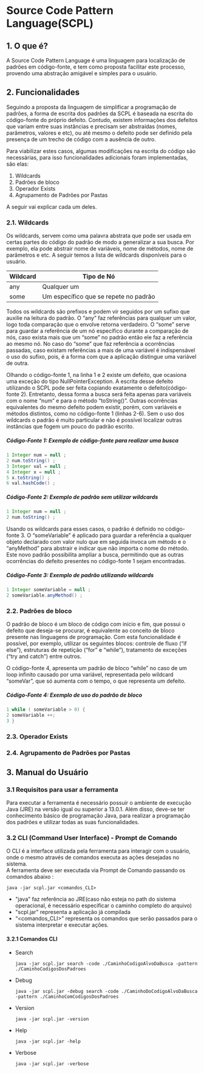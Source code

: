 # Source Code Pattern Language(SCPL)

## 1. O que é?

A Source Code Pattern Language é uma linguagem para localização de padrões em código-fonte, e tem como proposta facilitar este processo, provendo uma abstração amigável e simples para o usuário.

## 2. Funcionalidades

Seguindo a proposta da linguagem de simplificar a programação de padrões, a forma de escrita dos padrões da SCPL é baseada na escrita do código-fonte do próprio defeito. Contudo, existem informações dos defeitos que variam entre suas instâncias e precisam ser abstraídas
(nomes, parâmetros, valores e etc), ou até mesmo o defeito pode ser definido pela presença de um trecho de código com a ausência de outro. 

Para viabilizar estes casos, algumas modificações na escrita do código são necessárias, para isso funcionalidades adicionais foram implementadas, são elas: 

1. Wildcards
1. Padrões de bloco  
1. Operador Exists
1. Agrupamento de Padrões por Pastas

A seguir vai explicar cada um deles.

### 2.1. Wildcards

Os wildcards, servem como uma palavra abstrata que pode ser usada em certas partes do código do padrão de modo a generalizar a sua busca. Por exemplo, ela pode abstrair nome de
variáveis, nome de métodos, nome de parâmetros e etc. A seguir temos a lista de wildcards disponíveis para o usuário.

| Wildcard | Tipo de Nó |
| --- | --- |
| any | Qualquer um |
| some | Um específico que se repete no padrão  |

Todos os wildcards são prefixos e podem vir seguidos por um sufixo que auxilie na leitura do padrão. O “any” faz referências para qualquer um valor, logo toda comparação que o envolve retorna verdadeiro. O “some” serve para guardar a referência de um nó específico durante a comparação de nós, caso exista mais que um “some” no padrão então ele faz a referência ao mesmo nó. No caso do “some” que faz referência a ocorrências passadas, caso existam referências a mais de uma variável é indispensável o uso do sufixo, pois, é a forma com que a aplicação distingue uma variável de outra.

Olhando o código-fonte 1, na linha 1 e 2 existe um defeito, que ocasiona uma exceção do tipo NullPointerException. A escrita desse defeito utilizando o SCPL pode ser feita copiando exatamente o defeito(código-fonte 2). Entretanto, dessa forma a busca será feita apenas para variáveis com o nome “num” e para o método “toString()”. Outras ocorrências equivalentes do mesmo defeito podem existir, porém, com variáveis e métodos distintos, como no código-fonte 1 (linhas 2-6). Sem o uso dos wildcards o padrão é muito particular e não é possível localizar outras instâncias que fogem um pouco do padrão escrito.

##### Código-Fonte 1: Exemplo de código-fonte para realizar uma busca
```java
1 Integer num = null ;
2 num.toString() ;
3 Integer val = null ;
4 Integer x = null ;
5 x.toString() ;
6 val.hashCode() ;
```

##### Código-Fonte 2: Exemplo de padrão sem utilizar wildcards
```java
1 Integer num = null ;
2 num.toString() ;
```

Usando os wildcards para esses casos, o padrão é definido no código-fonte 3. O “someVariable” é aplicado para guardar a referência a qualquer objeto declarado com valor nulo que em seguida invoca um método e o “anyMethod” para abstrair e indicar que não importa o nome do método. Este novo padrão possibilita ampliar a busca, permitindo que as outras ocorrências do defeito presentes no código-fonte 1 sejam encontradas.

##### Código-Fonte 3: Exemplo de padrão utilizando wildcards
```java
1 Integer someVariable = null ;
2 someVariable.anyMethod() ;

```

### 2.2. Padrões de bloco

O padrão de bloco é um bloco de código com início e fim, que possui o defeito que deseja-se procurar, é equivalente ao conceito de bloco presente nas linguagens de programação. Com esta funcionalidade é possível, por exemplo, utilizar os seguintes blocos: controle de fluxo (“if else”), estruturas de repetição (“for” e “while”), tratamento de exceções (“try and catch”) entre outros. 

O código-fonte 4, apresenta um padrão de bloco “while” no caso de um loop infinito causado por uma variável, representada pelo wildcard “someVar”, que só aumenta com o tempo, o que representa um defeito.

##### Código-Fonte 4: Exemplo de uso do padrão de bloco
```java
1 while ( someVariable > 0) {
2 someVariable ++;
3 }

```


### 2.3. Operador Exists

### 2.4. Agrupamento de Padrões por Pastas


## 3. Manual do Usuário

### 3.1 Requisitos para usar a ferramenta
Para executar a ferramenta é necessário possuir o ambiente de execução Java (JRE) na versão igual ou superior a 13.0.1. Além disso, deve-se ter conhecimento básico de programação Java, para realizar a programação dos padrões e utilizar todas as suas funcionalidades.

### 3.2 CLI (Command User Interface) - Prompt de Comando

O CLI é a interface utilizada pela ferramenta para interagir com o usuário, onde o mesmo através de comandos executa as ações desejadas no sistema.  
A ferramenta deve ser executada via Prompt de Comando passando os comandos abaixo :

```
java -jar scpl.jar <comandos_CLI>
```

  - "java" faz referência ao JRE(caso não esteja no path do sistema operacional, é necessário especificar o caminho completo do arquivo)
  - "scpl.jar" representa a aplicação já compilada 
  - “<comandos_CLI>” representa os comandos que serão passados para o sistema interpretar e executar ações. 

#### 3.2.1 Comandos CLI
  - Search
    ``` 
    java -jar scpl.jar search -code ./CaminhoCodigoAlvoDaBusca -pattern ./CaminhoCodigosDosPadroes
    ```

  - Debug
   
    ``` 
    java -jar scpl.jar -debug search -code ./CaminhoDoCodigoAlvoDaBusca -pattern ./CaminhoComCodigosDosPadroes
    ```
  
  - Version
   
    ```
    java -jar scpl.jar -version 
    ```

  - Help
   
    ```
    java -jar scpl.jar -help
    ```

  - Verbose
  
    ```
    java -jar scpl.jar -verbose
    ```
